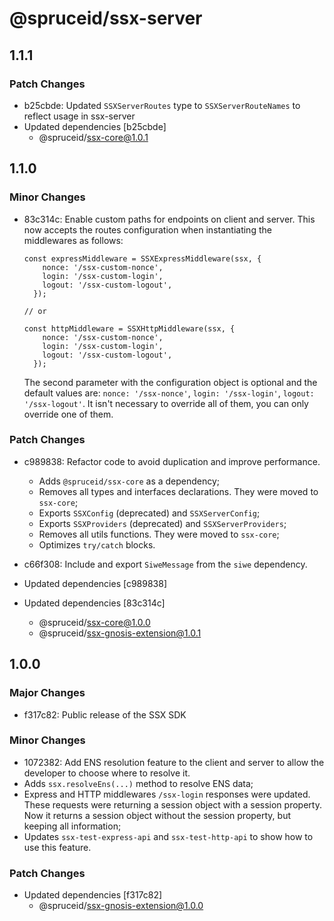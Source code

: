 # @spruceid/ssx-server

## 1.1.1

### Patch Changes

- b25cbde: Updated `SSXServerRoutes` type to `SSXServerRouteNames` to reflect usage in ssx-server
- Updated dependencies [b25cbde]
  - @spruceid/ssx-core@1.0.1

## 1.1.0

### Minor Changes

- 83c314c: Enable custom paths for endpoints on client and server.
  This now accepts the routes configuration when instantiating the middlewares as follows:

  ```
  const expressMiddleware = SSXExpressMiddleware(ssx, {
      nonce: '/ssx-custom-nonce',
      login: '/ssx-custom-login',
      logout: '/ssx-custom-logout',
    });

  // or

  const httpMiddleware = SSXHttpMiddleware(ssx, {
      nonce: '/ssx-custom-nonce',
      login: '/ssx-custom-login',
      logout: '/ssx-custom-logout',
    });
  ```

  The second parameter with the configuration object is optional and the default values are: `nonce: '/ssx-nonce'`, `login: '/ssx-login'`, `logout: '/ssx-logout'`. It isn't necessary to override all of them, you can only override one of them.

### Patch Changes

- c989838: Refactor code to avoid duplication and improve performance.

  - Adds `@spruceid/ssx-core` as a dependency;
  - Removes all types and interfaces declarations. They were moved to `ssx-core`;
  - Exports `SSXConfig` (deprecated) and `SSXServerConfig`;
  - Exports `SSXProviders` (deprecated) and `SSXServerProviders`;
  - Removes all utils functions. They were moved to `ssx-core`;
  - Optimizes `try/catch` blocks.

- c66f308: Include and export `SiweMessage` from the `siwe` dependency.
- Updated dependencies [c989838]
- Updated dependencies [83c314c]
  - @spruceid/ssx-core@1.0.0
  - @spruceid/ssx-gnosis-extension@1.0.1

## 1.0.0

### Major Changes

- f317c82: Public release of the SSX SDK

### Minor Changes

- 1072382: Add ENS resolution feature to the client and server to allow the developer to choose where to resolve it.
- Adds `ssx.resolveEns(...)` method to resolve ENS data;
- Express and HTTP middlewares `/ssx-login` responses were updated. These requests were returning a session object with a session property. Now it returns a session object without the session property, but keeping all information;
- Updates `ssx-test-express-api` and `ssx-test-http-api` to show how to use this feature.

### Patch Changes

- Updated dependencies [f317c82]
  - @spruceid/ssx-gnosis-extension@1.0.0
